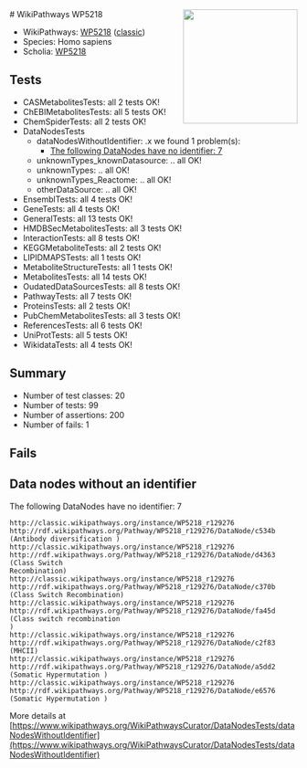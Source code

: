<img style="float: right; width: 200px" src="https://upload.wikimedia.org/wikipedia/commons/thumb/8/83/Wplogo_with_text_500.png/640px-Wplogo_with_text_500.png" />
# WikiPathways WP5218

* WikiPathways: [WP5218](https://wikipathways.org/pathways/WP5218) ([classic](https://classic.wikipathways.org/instance/WP5218))
* Species: Homo sapiens
* Scholia: [WP5218](https://scholia.toolforge.org/wikipathways/WP5218)
## Tests
* CASMetabolitesTests: all 2 tests OK!
* ChEBIMetabolitesTests: all 5 tests OK!
* ChemSpiderTests: all 2 tests OK!
* DataNodesTests
    * dataNodesWithoutIdentifier: .x we found 1 problem(s):
        * [The following DataNodes have no identifier: 7](#d2d32fa6)
    * unknownTypes_knownDatasource: .. all OK!
    * unknownTypes: .. all OK!
    * unknownTypes_Reactome: .. all OK!
    * otherDataSource: .. all OK!
* EnsemblTests: all 4 tests OK!
* GeneTests: all 4 tests OK!
* GeneralTests: all 13 tests OK!
* HMDBSecMetabolitesTests: all 3 tests OK!
* InteractionTests: all 8 tests OK!
* KEGGMetaboliteTests: all 2 tests OK!
* LIPIDMAPSTests: all 1 tests OK!
* MetaboliteStructureTests: all 1 tests OK!
* MetabolitesTests: all 14 tests OK!
* OudatedDataSourcesTests: all 8 tests OK!
* PathwayTests: all 7 tests OK!
* ProteinsTests: all 2 tests OK!
* PubChemMetabolitesTests: all 3 tests OK!
* ReferencesTests: all 6 tests OK!
* UniProtTests: all 5 tests OK!
* WikidataTests: all 4 tests OK!


## Summary

* Number of test classes: 20
* Number of tests: 99
* Number of assertions: 200
* Number of fails: 1

## Fails

<a name="d2d32fa6" />

## Data nodes without an identifier

The following DataNodes have no identifier: 7
```
http://classic.wikipathways.org/instance/WP5218_r129276 http://rdf.wikipathways.org/Pathway/WP5218_r129276/DataNode/c534b (Antibody diversification )
http://classic.wikipathways.org/instance/WP5218_r129276 http://rdf.wikipathways.org/Pathway/WP5218_r129276/DataNode/d4363 (Class Switch 
Recombination)
http://classic.wikipathways.org/instance/WP5218_r129276 http://rdf.wikipathways.org/Pathway/WP5218_r129276/DataNode/c370b (Class Switch Recombination)
http://classic.wikipathways.org/instance/WP5218_r129276 http://rdf.wikipathways.org/Pathway/WP5218_r129276/DataNode/fa45d (Class switch recombination
)
http://classic.wikipathways.org/instance/WP5218_r129276 http://rdf.wikipathways.org/Pathway/WP5218_r129276/DataNode/c2f83 (MHCII)
http://classic.wikipathways.org/instance/WP5218_r129276 http://rdf.wikipathways.org/Pathway/WP5218_r129276/DataNode/a5dd2 (Somatic Hypermutation )
http://classic.wikipathways.org/instance/WP5218_r129276 http://rdf.wikipathways.org/Pathway/WP5218_r129276/DataNode/e6576 (Somatic Hypermutation )
```

More details at [https://www.wikipathways.org/WikiPathwaysCurator/DataNodesTests/dataNodesWithoutIdentifier](https://www.wikipathways.org/WikiPathwaysCurator/DataNodesTests/dataNodesWithoutIdentifier)

